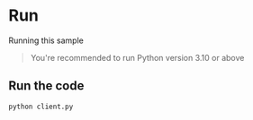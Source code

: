 # Run

Running this sample

> You're recommended to run Python version 3.10 or above

## Run the code

```sh
python client.py
```